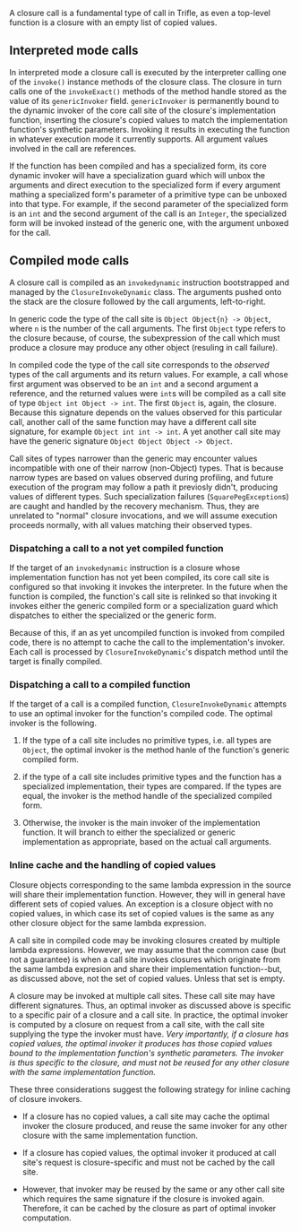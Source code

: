 A closure call is a fundamental type of call in Trifle, as even a top-level
function is a closure with an empty list of copied values.

## Interpreted mode calls

In interpreted mode a closure call is executed by the interpreter calling one of
the `invoke()` instance methods of the closure class. The closure in turn calls
one of the `invokeExact()` methods of the method handle stored as the value of
its `genericInvoker` field. `genericInvoker` is permanently bound to the dynamic
invoker of the core call site of the closure's implementation function,
inserting the closure's copied values to match the implementation function's
synthetic parameters. Invoking it results in executing the function in whatever
execution mode it currently supports. All argument values involved in the call
are references.

If the function has been compiled and has a specialized form, its core dynamic
invoker will have a specialization guard which will unbox the arguments and
direct execution to the specialized form if every argument mathing a specialized
form's parameter of a primitive type can be unboxed into that type. For example,
if the second parameter of the specialized form is an `int` and the second
argument of the call is an `Integer`, the specialized form will be invoked
instead of the generic one, with the argument unboxed for the call.

## Compiled mode calls

A closure call is compiled as an `invokedynamic` instruction bootstrapped and
managed by the `ClosureInvokeDynamic` class. The arguments pushed onto the stack
are the closure followed by the call arguments, left-to-right. 

In generic code the type of the call site is `Object Object{n} -> Object`,
where `n` is the number of the call arguments. The first `Object` type refers to
the closure because, of course, the subexpression of the call which must produce
a closure may produce any other object (resuling in call failure).

In compiled code the type of the call site corresponds to the *observed* types of
the call arguments and its return values. For example, a call whose first
argument was observed to be an `int` and a second argument a reference, and the
returned values were `int`s will be compiled as a call site of type 
`Object int Object -> int`. The first `Object` is, again, the closure. Because
this signature depends on the values observed for this particular call, another
call of the same function may have a different call site signature, for example
`Object int int -> int`. A yet another call site may have the generic signature
`Object Object Object -> Object`.

Call sites of types narrower than the generic may encounter values incompatible
with one of their narrow (non-Object) types. That is because narrow types are
based on values observed during profiling, and future execution of the program
may follow a path it previosly didn't, producing values of different types. Such
specialization failures (`SquarePegException`s) are caught and handled by the
recovery mechanism. Thus, they are unrelated to "normal" closure invocations,
and we will assume execution proceeds normally, with all values matching their
observed types.

### Dispatching a call to a not yet compiled function

If the target of an `invokedynamic` instruction is a closure whose
implementation function has not yet been compiled, its core call site
is configured so that invoking it invokes the interpreter. In the future
when the function is compiled, the function's call site is relinked
so that invoking it invokes either the generic compiled form or a
specialization guard which dispatches to either the specialized or the
generic form.

Because of this, if an as yet uncompiled function is invoked from compiled
code, there is no attempt to cache the call to the implementation's invoker.
Each call is processed by `ClosureInvokeDynamic`'s dispatch method until
the target is finally compiled.

### Dispatching a call to a compiled function

If the target of a call is a compiled function, `ClosureInvokeDynamic` attempts
to use an optimal invoker for the function's compiled code. The optimal invoker
is the following.

1. If the type of a call site includes no primitive types, i.e. all types are
`Object`, the optimal invoker is the method hanle of the function's generic
compiled form.

1. if the type of a call site includes primitive types and the function has a
specialized implementation, their types are compared. If the types are equal,
the invoker is the method handle of the specialized compiled form.

1. Otherwise, the invoker is the main invoker of the implementation function. It
will branch to either the specialized or generic implementation as appropriate,
based on the actual call arguments.

### Inline cache and the handling of copied values

Closure objects corresponding to the same lambda expression in the source will
share their implementation function. However, they will in general have different
sets of copied values. An exception is a closure object with no copied values,
in which case its set of copied values is the same as any other closure object
for the same lambda expression.

A call site in compiled code may be invoking closures created by multiple
lambda expressions. However, we may assume that the common case (but not a
guarantee) is when a call site invokes closures which originate from the same
lambda expresion and share their implementation function--but, as discussed
above, not the set of copied values. Unless that set is empty.

A closure may be invoked at multiple call sites. These call site may have
different signatures. Thus, an optimal invoker as discussed above is specific to
a specific pair of a closure and a call site. In practice, the optimal invoker
is computed by a closure on request from a call site, with the call site
supplying the type the invoker must have. *Very importantly, if a closure has
copied values, the optimal invoker it produces has those copied values bound to
the implementation function's synthetic parameters. The invoker is thus specific
to the closure, and must not be reused for any other closure with the same
implementation function.*

These three considerations suggest the following strategy for inline caching
of closure invokers.

* If a closure has no copied values, a call site may cache the optimal
invoker the closure produced, and reuse the same invoker for any other
closure with the same implementation function.

* If a closure has copied values, the optimal invoker it produced at call site's
request is closure-specific and must not be cached by the call site.

* However, that invoker may be reused by the same or any other call site
which requires the same signature if the closure is invoked again. Therefore,
it can be cached by the closure as part of optimal invoker computation. 
